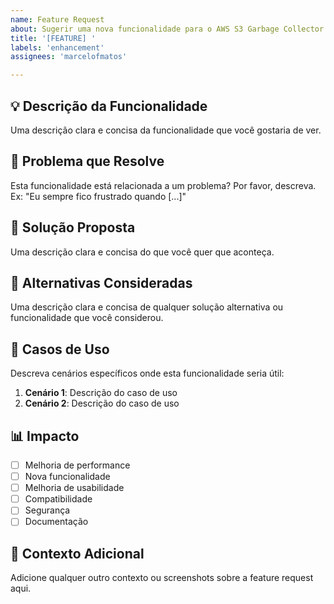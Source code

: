 ```yaml
---
name: Feature Request
about: Sugerir uma nova funcionalidade para o AWS S3 Garbage Collector
title: '[FEATURE] '
labels: 'enhancement'
assignees: 'marcelofmatos'

---
```


## 💡 Descrição da Funcionalidade
Uma descrição clara e concisa da funcionalidade que você gostaria de ver.

## 🤔 Problema que Resolve
Esta funcionalidade está relacionada a um problema? Por favor, descreva.
Ex: "Eu sempre fico frustrado quando [...]"

## 💭 Solução Proposta
Uma descrição clara e concisa do que você quer que aconteça.

## 🔄 Alternativas Consideradas
Uma descrição clara e concisa de qualquer solução alternativa ou funcionalidade que você considerou.

## 🎯 Casos de Uso
Descreva cenários específicos onde esta funcionalidade seria útil:

1. **Cenário 1**: Descrição do caso de uso
2. **Cenário 2**: Descrição do caso de uso

## 📊 Impacto
- [ ] Melhoria de performance
- [ ] Nova funcionalidade
- [ ] Melhoria de usabilidade
- [ ] Compatibilidade
- [ ] Segurança
- [ ] Documentação

## 🔗 Contexto Adicional
Adicione qualquer outro contexto ou screenshots sobre a feature request aqui.